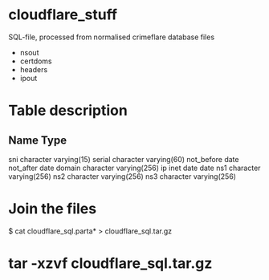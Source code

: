 # cloudflare_stuff
SQL-file, processed from normalised crimeflare database files
- nsout
- certdoms
- headers
- ipout

# Table description
Name       Type
--------------------
sni        character varying(15) 
serial     character varying(60) 
not_before date
not_after  date
domain     character varying(256) 
ip         inet
date       date
ns1        character varying(256)
ns2        character varying(256)
ns3        character varying(256)


# Join the files 
$ cat cloudflare_sql.parta* > cloudflare_sql.tar.gz

# tar -xzvf cloudflare_sql.tar.gz
